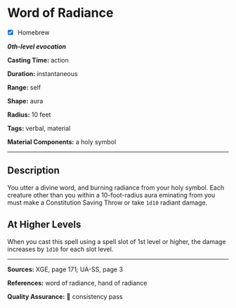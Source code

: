 # Word of Radiance

- [x] Homebrew

***0th-level evocation***

**Casting Time:** action

**Duration:** instantaneous

**Range:** self

**Shape:** aura

**Radius:** 10 feet

**Tags:** verbal, material

**Material Components:** a holy symbol

---

## Description
You utter a divine word, and burning radiance from your holy symbol.
Each creature other than you within a 10-foot-radius aura eminating from you must make a Constitution Saving Throw or take `1d10` radiant damage.

## At Higher Levels
When you cast this spell using a spell slot of 1st level or higher, the damage increases by `1d10` for each slot level.

---

**Sources:** XGE, page 171; UA-SS, page 3

**References:** word of radiance, hand of radiance

**Quality Assurance:** :star2: consistency pass
